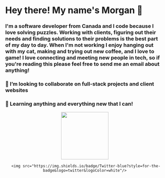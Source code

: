 #                                                           Hey there! My name's Morgan 👋

### I'm a software developer from Canada and I code because I love solving puzzles. Working with clients, figuring out their needs and finding solutions to their problems is the best part of my day to day. When I'm not working I enjoy hanging out with my cat, making and trying out new coffee, and I love to game! I love connecting and meeting new people in tech, so if you're reading this please feel free to send me an email about anything!
     
### 👯 I’m looking to collaborate on full-stack projects and client websites
### 🤔 Learning anything and everything new that I can!


<div id="header" align="center">
     <img src="https://media.giphy.com/media/v1.Y2lkPTc5MGI3NjExYTc4NDI3NjVkMWEwZDM5ZmZkMmMzNzU0ZWRiZWFjYjM3MzhhMmRmYyZjdD1z/M9gbBd9nbDrOTu1Mqx/giphy.gif" width="150" height="150"/>
     <div id="badges">
     <a href="https://www.linkedin.com/in/morganewanchuk/>
     <img src="https://shields.io/badge/LinkedIn-blue?logo=linkedin&logoColor=white&style=for-the-badge"/>
     </a>     
                                                                                                        
     <img src="https://img.shields.io/badge/Twitter-blue?style=for-the-badge&logo=twitter&logoColor=white"/>
</div>
</div>
